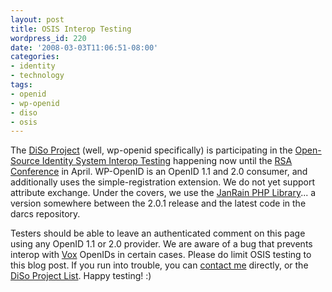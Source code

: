 ```yaml
---
layout: post
title: OSIS Interop Testing
wordpress_id: 220
date: '2008-03-03T11:06:51-08:00'
categories:
- identity
- technology
tags:
- openid
- wp-openid
- diso
- osis
---
```

The [DiSo Project][] (well, wp-openid specifically) is participating in the [Open-Source Identity System Interop
Testing][interop-testing] happening now until the [RSA Conference][] in April.  WP-OpenID is an OpenID 1.1 and 2.0
consumer, and additionally uses the simple-registration extension.  We do not yet support attribute exchange.  Under the
covers, we use the [JanRain PHP Library][]... a version somewhere between the 2.0.1 release and the latest code in the
darcs repository.

Testers should be able to leave an authenticated comment on this page using any OpenID 1.1 or 2.0 provider.  We are
aware of a bug that prevents interop with [Vox][] OpenIDs in certain cases.  Please do limit OSIS testing to this blog
post.  If you run into trouble, you can [contact me][] directly, or the [DiSo Project List][].  Happy testing! :)

[DiSo Project]: http://diso-project.org/
[interop-testing]: http://osis.idcommons.net/wiki/I3_User-Centric_Identity_Interop_through_RSA_2008
[RSA Conference]: http://www.rsaconference.com/2008/US/home.aspx
[JanRain PHP Library]: http://openidenabled.com/php-openid/
[Vox]: http://www.vox.com/
[contact me]: /about
[DiSo Project List]: http://groups.google.com/group/diso-project
